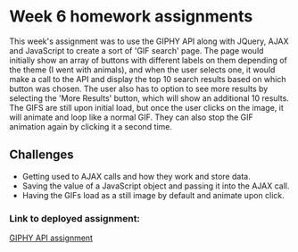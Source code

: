 # Week 6 homework assignments

<p>This week's assignment was to use the GIPHY API along with JQuery, AJAX and JavaScript to create a sort of 'GIF search' page. The page would initially show an array of buttons with different labels on them depending of the theme (I went with animals), and when the user selects one, it would make a call to the API and display the top 10 search results based on which button was chosen. The user also has to option to see more results by selecting the 'More Results' button, which will show an additional 10 results. The GIFS are still upon initial load, but once the user clicks on the image, it will animate and loop like a normal GIF. They can also stop the GIF animation again by clicking it a second time.</p>

## Challenges
* Getting used to AJAX calls and how they work and store data.
* Saving the value of a JavaScript object and passing it into the AJAX call.
* Having the GIFs load as a still image by default and animate upon click.

### Link to deployed assignment:

<a href="https://august-johnson.github.io/week6/GIFtastic/index.html">GIPHY API assignment</a>
